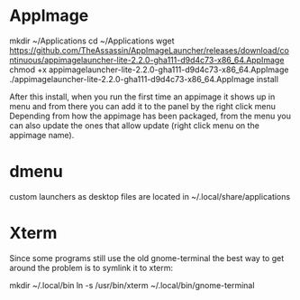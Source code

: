 # AppImage

mkdir ~/Applications
cd ~/Applications
wget https://github.com/TheAssassin/AppImageLauncher/releases/download/continuous/appimagelauncher-lite-2.2.0-gha111-d9d4c73-x86_64.AppImage
chmod +x appimagelauncher-lite-2.2.0-gha111-d9d4c73-x86_64.AppImage
./appimagelauncher-lite-2.2.0-gha111-d9d4c73-x86_64.AppImage install


After this install, when you run the first time an appimage it shows up in menu and from there you can add it to the panel by the right click menu
Depending from how the appimage has been packaged, from the menu you can also update the ones that allow update (right click menu on the appimage name).

# dmenu

custom launchers as desktop files are located in ~/.local/share/applications

# Xterm

Since some programs still use the old gnome-terminal the best way to get around the problem is to symlink it to xterm:

mkdir ~/.local/bin
ln -s /usr/bin/xterm ~/.local/bin/gnome-terminal
